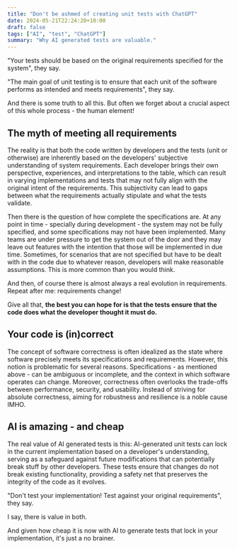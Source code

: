 ```yaml
---
title: "Don't be ashmed of creating unit tests with ChatGPT"
date: 2024-05-21T22:24:20+10:00
draft: false
tags: ["AI", "test", "ChatGPT"]
summary: "Why AI generated tests are valuable."
---
```


"Your tests should be based on the original requirements specified for the system", they say.

"The main goal of unit testing is to ensure that each unit of the software performs as intended and meets requirements", they say.

And there is some truth to all this. But often we forget about a crucial aspect of this whole process - the human element!

## The myth of meeting all requirements

The reality is that both the code written by developers and the tests (unit or otherwise) are inherently based on the developers' subjective understanding of system requirements. Each developer brings their own perspective, experiences, and interpretations to the table, which can result in varying implementations and tests that may not fully align with the original intent of the requirements. This subjectivity can lead to gaps between what the requirements actually stipulate and what the tests validate.

Then there is the question of how complete the specifications are. At any point in time - specially during development - the system may not be fully specified, and some specifications may not have been implemented. Many teams are under pressure to get the system out of the door and they may leave out features with the intention that those will be implemented in due time. Sometimes, for scenarios that are not specified but have to be dealt with in the code due to whatever reason, developers will make reasonable assumptions. This is more common than you would think.

And then, of course there is almost always a real evolution in requirements. Repeat after me: requirements change!

Give all that, **the best you can hope for is that the tests ensure that the code does what the developer thought it must do.**

## Your code is (in)correct

The concept of software correctness is often idealized as the state where software precisely meets its specifications and requirements. However, this notion is problematic for several reasons. Specifications - as mentioned above - can be ambiguous or incomplete, and the context in which software operates can change. Moreover, correctness often overlooks the trade-offs between performance, security, and usability. Instead of striving for absolute correctness, aiming for robustness and resilience is a noble cause IMHO.

## AI is amazing - and cheap

The real value of AI generated tests is this: AI-generated unit tests can lock in the current implementation based on a developer's understanding, serving as a safeguard against future modifications that can potentially break stuff by other developers. These tests ensure that changes do not break existing functionality, providing a safety net that preserves the integrity of the code as it evolves.

"Don't test your implementation! Test against your original requirements", they say.

I say, there is value in both.

And given how cheap it is now with AI to generate tests that lock in your implementation, it's just a no brainer.
